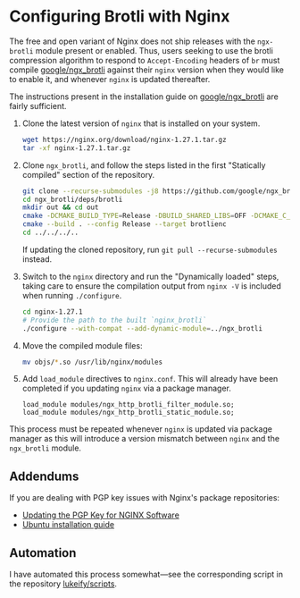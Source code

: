 # Configuring Brotli with Nginx

The free and open variant of Nginx does not ship releases with the `ngx-brotli` module present or enabled.
Thus, users seeking to use the brotli compression algorithm to respond to `Accept-Encoding` headers of `br` must compile [<span data-nospell>google/ngx_brotli</span>][1] against their `nginx` version when they would like to enable it, and whenever `nginx` is updated thereafter.

The instructions present in the installation guide on [<span data-nospell>google/ngx_brotli</span>][2] are fairly sufficient.

1. Clone the latest version of `nginx` that is installed on your system.

    ```bash
    wget https://nginx.org/download/nginx-1.27.1.tar.gz
    tar -xf nginx-1.27.1.tar.gz
    ```

2. Clone `ngx_brotli`, and follow the steps listed in the first "Statically compiled" section of the repository.

    ```bash
    git clone --recurse-submodules -j8 https://github.com/google/ngx_brotli
    cd ngx_brotli/deps/brotli
    mkdir out && cd out
    cmake -DCMAKE_BUILD_TYPE=Release -DBUILD_SHARED_LIBS=OFF -DCMAKE_C_FLAGS="-Ofast -m64 -march=native -mtune=native -flto -funroll-loops -ffunction-sections -fdata-sections -Wl,--gc-sections" -DCMAKE_CXX_FLAGS="-Ofast -m64 -march=native -mtune=native -flto -funroll-loops -ffunction-sections -fdata-sections -Wl,--gc-sections" -DCMAKE_INSTALL_PREFIX=./installed ..
    cmake --build . --config Release --target brotlienc
    cd ../../../..
    ```

    If updating the cloned repository, run `git pull --recurse-submodules` instead.

3. Switch to the `nginx` directory and run the "Dynamically loaded" steps, taking care to ensure the compilation output from `nginx -V` is included when running `./configure`.

    ```bash
    cd nginx-1.27.1
   # Provide the path to the built `nginx_brotli`
    ./configure --with-compat --add-dynamic-module=../ngx_brotli
    ```

4. Move the compiled module files:

    ```bash
    mv objs/*.so /usr/lib/nginx/modules
    ```

5. Add `load_module` directives to `nginx.conf`.
    This will already have been completed if you updating `nginx` via a package manager.

    ```nginx
    load_module modules/ngx_http_brotli_filter_module.so;
    load_module modules/ngx_http_brotli_static_module.so;
    ```

This process must be repeated whenever `nginx` is updated via package manager as this will introduce a version mismatch between `nginx` and the `ngx_brotli` module.

## Addendums

If you are dealing with PGP key issues with Nginx's package repositories:

- [Updating the PGP Key for NGINX Software][3]
- [Ubuntu installation guide][4]

## Automation

I have automated this process somewhat—see the corresponding script in the repository [lukeify/scripts][5].

[1]: https://github.com/google/ngx_brotli
[2]: https://github.com/google/ngx_brotli?tab=readme-ov-file#installation
[3]: https://blog.nginx.org/blog/updating-pgp-key-for-nginx-software
[4]: https://nginx.org/en/linux_packages.html#Ubuntu
[5]: https://github.com/lukeify/scripts/blob/main/src/compile_brotli_for_nginx.sh
